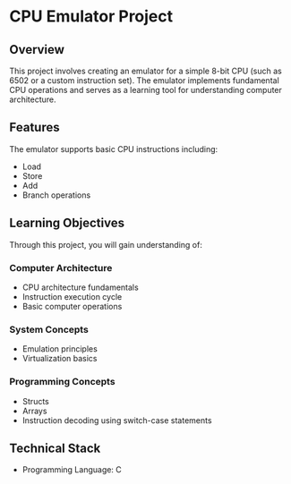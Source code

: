 # CPU Emulator Project

## Overview
This project involves creating an emulator for a simple 8-bit CPU (such as 6502 or a custom instruction set). The emulator implements fundamental CPU operations and serves as a learning tool for understanding computer architecture.

## Features
The emulator supports basic CPU instructions including:
- Load
- Store
- Add
- Branch operations

## Learning Objectives
Through this project, you will gain understanding of:

### Computer Architecture
- CPU architecture fundamentals
- Instruction execution cycle
- Basic computer operations

### System Concepts
- Emulation principles
- Virtualization basics

### Programming Concepts
- Structs
- Arrays
- Instruction decoding using switch-case statements

## Technical Stack
- Programming Language: C